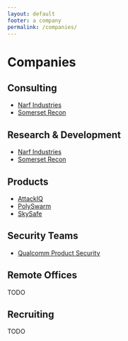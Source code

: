 ```yaml
---
layout: default
footer: a company
permalink: /companies/
---
```


# Companies

## Consulting

* [Narf Industries](https://narfindustries.com)
* [Somerset Recon](https://www.somersetrecon.com/)

## Research & Development

* [Narf Industries](https://narfindustries.com)
* [Somerset Recon](https://www.somersetrecon.com/)

## Products

* [AttackIQ](https://www.attackiq.com/)
* [PolySwarm](https://polyswarm.io/)
* [SkySafe](https://www.skysafe.io/)

## Security Teams

* [Qualcomm Product Security](https://www.qualcomm.com/company/product-security)

## Remote Offices

TODO

## Recruiting

TODO

